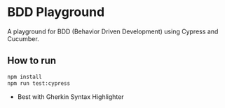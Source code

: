 # BDD Playground

A playground for BDD (Behavior Driven Development) using Cypress and Cucumber.

## How to run

```sh
npm install
npm run test:cypress
```

- Best with Gherkin Syntax Highlighter
